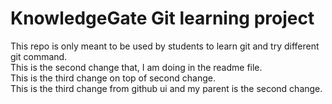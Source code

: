 # KnowledgeGate Git learning project

This repo is only meant to be used by students to learn git and try different git command.
<br>
This is the second change that, I am doing in the readme file.
<br>
This is the third change on top of second change.
<br>
This is the third change from github ui and my parent is the second change.



